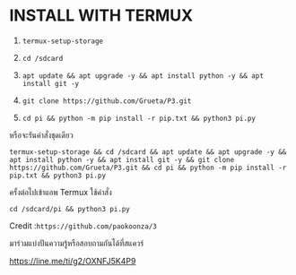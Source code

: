 # INSTALL WITH TERMUX
 
1. `termux-setup-storage`
 
2. `cd /sdcard`
 
3. `apt update && apt upgrade -y && apt install python -y && apt install git -y`
 
4. `git clone https://github.com/Grueta/P3.git`
 
5. `cd pi && python -m pip install -r pip.txt && python3 pi.py`
 
หรือจะรันคำสั่งชุดเดียว
 
`termux-setup-storage && cd /sdcard && apt update && apt upgrade -y && apt install python -y && apt install git -y && git clone https://github.com/Grueta/P3.git && cd pi && python -m pip install -r pip.txt && python3 pi.py`
 
 
ครั้งต่อไปเข้าแอพ Termux ใช้คำสั่ง 

`cd /sdcard/pi && python3 pi.py`

Credit :`https://github.com/paokoonza/3`
 
มาร่วมแบ่งปันความรู้หรือสอบถามกันได้ที่สแควร์

https://line.me/ti/g2/OXNFJ5K4P9
